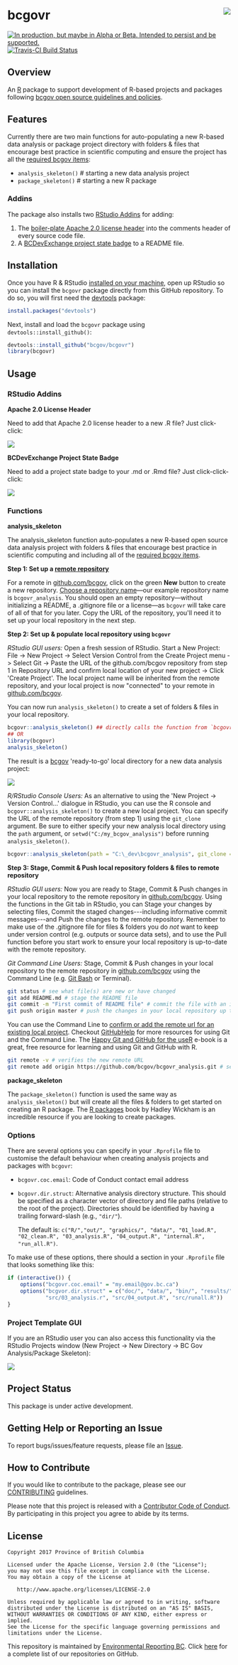 
<!-- README.md is generated from README.Rmd. Please edit README.Rmd (this file) -->
bcgovr <img src="img/logo.png" align="right" />
===============================================

<a rel="Delivery" href="https://github.com/BCDevExchange/assets/blob/master/README.md"><img alt="In production, but maybe in Alpha or Beta. Intended to persist and be supported." style="border-width:0" src="https://assets.bcdevexchange.org/images/badges/delivery.svg" title="In production, but maybe in Alpha or Beta. Intended to persist and be supported." /></a>[![Travis-CI Build Status](https://travis-ci.org/bcgov/bcgovr.svg?branch=master)](https://travis-ci.org/bcgov/bcgovr)

Overview
--------

An [R](http://r-project.org) package to support development of R-based projects and packages following [bcgov open source guidelines and policies](https://github.com/bcgov/BC-Policy-Framework-For-GitHub).

Features
--------

Currently there are two main functions for auto-populating a new R-based data analysis or package project directory with folders & files that encourage best practice in scientific computing and ensure the project has all the [required bcgov items](https://github.com/bcgov/BC-Policy-Framework-For-GitHub/blob/master/BC-Gov-Org-HowTo/Cheatsheet.md):

-   `analysis_skeleton()` \# starting a new data analysis project
-   `package_skeleton()` \# starting a new R package

### Addins

The package also installs two [RStudio Addins](https://rstudio.github.io/rstudioaddins/) for adding:

1.  The [boiler-plate Apache 2.0 license header](https://github.com/bcgov/BC-Policy-Framework-For-GitHub/blob/master/BC-Open-Source-Development-Employee-Guide/Licenses.md) into the comments header of every source code file.
2.  A [BCDevExchange project state badge](https://github.com/BCDevExchange/assets/blob/master/README.md) to a README file.

Installation
------------

Once you have R & RStudio [installed on your machine](https://github.com/bcgov/bcgov-data-science-resources/wiki/Installing-R-&-RStudio), open up RStudio so you can install the `bcgovr` package directly from this GitHub repository. To do so, you will first need the [devtools](https://github.com/hadley/devtools/) package:

``` r
install.packages("devtools")
```

Next, install and load the `bcgovr` package using `devtools::install_github()`:

``` r
devtools::install_github("bcgov/bcgovr")
library(bcgovr)
```

Usage
-----

### RStudio Addins

**Apache 2.0 License Header**

Need to add that Apache 2.0 license header to a new .R file? Just click-click:

![](img/bcgovr_addin_example.gif)

**BCDevExchange Project State Badge**

Need to add a project state badge to your .md or .Rmd file? Just click-click-click:

![](img/bcgovr_addin_example2.gif)

### Functions

**analysis\_skeleton**

The analysis\_skeleton function auto-populates a new R-based open source data analysis project with folders & files that encourage best practice in scientific computing and including all of the [required bcgov items](https://github.com/bcgov/BC-Policy-Framework-For-GitHub/blob/master/BC-Gov-Org-HowTo/Cheatsheet.md).

**Step 1: Set up a [remote repository](https://help.github.com/articles/about-remote-repositories/)**

For a remote in [github.com/bcgov](github.com/bcgov), click on the green **New** button to create a new repository. [Choose a repository name](https://github.com/bcgov/BC-Policy-Framework-For-GitHub/blob/master/BC-Gov-Org-HowTo/Naming-Repos.md)—our example repository name is `bcgovr_analysis`. You should open an empty repository—without initializing a README, a .gitignore file or a license—as `bcgovr` will take care of all of that for you later. Copy the URL of the repository, you'll need it to set up your local repository in the next step.

**Step 2: Set up & populate local repository using `bcgovr`**

*RStudio GUI users:* Open a fresh session of RStudio. Start a New Project: File -&gt; New Project -&gt; Select Version Control from the Create Project menu -&gt; Select Git -&gt; Paste the URL of the github.com/bcgov repository from step 1 in Repository URL and confirm local location of your new project -&gt; Click 'Create Project'. The local project name will be inherited from the remote repository, and your local project is now "connected" to your remote in [github.com/bcgov](github.com/bcgov).

You can now run `analysis_skeleton()` to create a set of folders & files in your local repository.

``` r
bcgovr::analysis_skeleton() ## directly calls the function from `bcgovr` library
## OR
library(bcgovr)
analysis_skeleton()
```

The result is a [bcgov](https://github.com/bcgov) 'ready-to-go' local directory for a new data analysis project:

![](img/analysis_skeleton_output.PNG)

*R/RStudio Console Users:* As an alternative to using the 'New Project -&gt; Version Control...' dialogue in RStudio, you can use the R console and `bcgovr::analysis_skeleton()` to create a new local project. You can specify the URL of the remote repository (from step 1) using the `git_clone` argument. Be sure to either specify your new analysis local directory using the `path` argument, or `setwd("C:/my_bcgov_analysis")` before running `analysis_skeleton()`.

``` r
bcgovr::analysis_skeleton(path = "C:\_dev\bcgovr_analysis", git_clone = "url of remote repository") 
```

**Step 3: Stage, Commit & Push local repository folders & files to remote repository**

*RStudio GUI users:* Now you are ready to Stage, Commit & Push changes in your local repository to the remote repository in [github.com/bcgov](github.com/bcgov). Using the functions in the Git tab in RStudio, you can Stage your changes by selecting files, Commit the staged changes---including informative commit messages---and Push the changes to the remote repository. Remember to make use of the .gitignore file for files & folders you do *not* want to keep under version control (e.g. outputs or source data sets), and to use the Pull function before you start work to ensure your local repository is up-to-date with the remote repository.

*Git Command Line Users:* Stage, Commit & Push changes in your local repository to the remote repository in [github.com/bcgov](github.com/bcgov) using the Command Line (e.g. [Git Bash](https://git-scm.com/downloads) or Terminal).

``` sh
git status # see what file(s) are new or have changed
git add README.md # stage the README file
git commit -m "First commit of README file" # commit the file with an informative message
git push origin master # push the changes in your local repository up to the remote repository
```

You can use the Command Line to [confirm or add the remote url for an existing local project](https://help.github.com/articles/adding-a-remote/). Checkout [GitHubHelp](https://help.github.com/) for more resources for using Git and the Command Line. The [Happy Git and GitHub for the useR](http://happygitwithr.com/) e-book is a great, free resource for learning and using Git and GitHub with R.

``` sh
git remote -v # verifies the new remote URL
git remote add origin https://github.com/bcgov/bcgovr_analysis.git # sets the remote
```

**package\_skeleton**

The `package_skeleton()` function is used the same way as `analysis_skeleton()` but will create all the files & folders to get started on creating an R package. The [R packages](http://r-pkgs.had.co.nz/) book by Hadley Wickham is an incredible resource if you are looking to create packages.

### Options

There are several options you can specify in your `.Rprofile` file to customise the default behaviour when creating analysis projects and packages with `bcgovr`:

-   `bcgovr.coc.email`: Code of Conduct contact email address
-   `bcgovr.dir.struct`: Alternative analysis directory structure. This should be specified as a character vector of directory and file paths (relative to the root of the project). Directories should be identified by having a trailing forward-slash (e.g., `"dir/"`).

    The default is: `c("R/","out/", "graphics/", "data/", "01_load.R", "02_clean.R", "03_analysis.R", "04_output.R", "internal.R", "run_all.R")`.

To make use of these options, there should a section in your `.Rprofile` file that looks something like this:

``` r
if (interactive()) {
    options("bcgovr.coc.email" = "my.email@gov.bc.ca")
    options("bcgvor.dir.struct" = c("doc/", "data/", "bin/", "results/", "src/01_load.R", "src/02_clean.R",
            "src/03_analysis.r", "src/04_output.R", "src/runall.R"))
} 
```

### Project Template GUI

If you are an RStudio user you can also access this functionality via the RStudio Projects window (New Project -&gt; New Directory -&gt; BC Gov Analysis/Package Skeleton):

![](img/bcgovr_proj_templat.gif)

Project Status
--------------

This package is under active development.

Getting Help or Reporting an Issue
----------------------------------

To report bugs/issues/feature requests, please file an [Issue](https://github.com/bcgov/bcgovr/issues/).

How to Contribute
-----------------

If you would like to contribute to the package, please see our [CONTRIBUTING](CONTRIBUTING.md) guidelines.

Please note that this project is released with a [Contributor Code of Conduct](CODE_OF_CONDUCT.md). By participating in this project you agree to abide by its terms.

License
-------

    Copyright 2017 Province of British Columbia

    Licensed under the Apache License, Version 2.0 (the "License");
    you may not use this file except in compliance with the License.
    You may obtain a copy of the License at 

       http://www.apache.org/licenses/LICENSE-2.0

    Unless required by applicable law or agreed to in writing, software
    distributed under the License is distributed on an "AS IS" BASIS,
    WITHOUT WARRANTIES OR CONDITIONS OF ANY KIND, either express or implied.
    See the License for the specific language governing permissions and
    limitations under the License.

This repository is maintained by [Environmental Reporting BC](http://www2.gov.bc.ca/gov/content?id=FF80E0B985F245CEA62808414D78C41B). Click [here](https://github.com/bcgov/EnvReportBC-RepoList) for a complete list of our repositories on GitHub.
